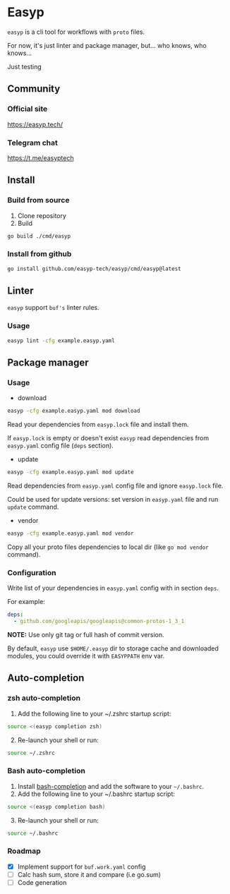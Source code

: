# Easyp

`easyp` is a cli tool for workflows with `proto` files.

For now, it's just linter and package manager, but... who knows, who knows...

Just testing

## Community

### Official site

https://easyp.tech/

### Telegram chat

https://t.me/easyptech

## Install

### Build from source

1. Clone repository
2. Build
```bash
go build ./cmd/easyp
```

### Install from github

```bash
go install github.com/easyp-tech/easyp/cmd/easyp@latest
```

## Linter

`easyp` support `buf's` linter rules.

### Usage

```bash
easyp lint -cfg example.easyp.yaml
```

## Package manager

### Usage

* download

```bash
easyp -cfg example.easyp.yaml mod download
```

Read your dependencies from `easyp.lock` file and install them.


If `easyp.lock` is empty or doesn't exist `easyp` read dependencies from `easyp.yaml` config file (`deps` section).

* update
```bash
easyp -cfg example.easyp.yaml mod update
```

Read dependencies from `easyp.yaml` config file and ignore `easyp.lock` file.

Could be used for update versions: set version in `easyp.yaml` file and run `update` command.

* vendor
```bash
easyp -cfg example.easyp.yaml mod vendor
```

Copy all your proto files dependencies to local dir (like `go mod vendor` command).


### Configuration

Write list of your dependencies in `easyp.yaml` config with in section `deps`.

For example:

```yaml
deps:
  - github.com/googleapis/googleapis@common-protos-1_3_1
```

**NOTE:** Use only git tag or full hash of commit version.

By default, `easyp` use `$HOME/.easyp` dir to storage cache and downloaded modules, you could override it with `EASYPPATH` env var.

## Auto-completion

### zsh auto-completion

1. Add the following line to your ~/.zshrc startup script:

```bash
source <(easyp completion zsh)
```

2. Re-launch your shell or run:

```bash
source ~/.zshrc
```

### Bash auto-completion

1. Install [bash-completion](https://github.com/scop/bash-completion#installation) and add the software to your `~/.bashrc`.
2. Add the following line to your ~/.bashrc startup script:

```bash
source <(easyp completion bash)
```

3. Re-launch your shell or run:

```bash
source ~/.bashrc
```

### Roadmap

* [x] Implement support for `buf.work.yaml` config
* [ ] Calc hash sum, store it and compare (i.e go.sum)
* [ ] Code generation
